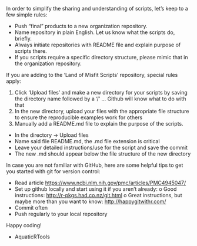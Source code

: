 In order to simplify the sharing and understanding of scripts, let’s keep to a few simple rules:
-	Push “final” products to a new organization repository.
-	Name repository in plain English. Let us know what the scripts do, briefly.
-	Always initiate repositories with README file and explain purpose of scripts there.
-	If you scripts require a specific directory structure, please mimic that in the organization repository.




If you are adding to the ‘Land of Misfit Scripts’ repository, special rules apply:
1.	Click ‘Upload files’ and make a new directory for your scripts by saving the directory name followed by  a ‘/’ … Github will know what to do with that
2.	In the new directory, upload your files with the appropriate file structure to ensure the reproducible examples work for others
3.	Manually add a README.md file to explain the purpose of the scripts.
   -	In the directory -> Upload files
   -	Name said file README.md, the .md file extension is critical
   -	Leave your detailed instructions/use for the script and save the commit
   -	The new .md should appear below the file structure of the new directory
 




In case you are not familiar with GitHub, here are some helpful tips to get you started with git for version control:
-	Read article https://www.ncbi.nlm.nih.gov/pmc/articles/PMC4945047/ 
-	Set up github locally and start using it if you aren’t already:
   o	Good instructions: http://r-pkgs.had.co.nz/git.html
   o	Great instructions, but maybe more than you want to know: http://happygitwithr.com/ 
-	Commit often
-	Push regularly to your local repository




Happy coding!

- AquaticRTools

